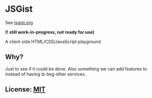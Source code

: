 # JSGist

See [jsgist.org](https://jsgist.org)

**(! still work-in-progress, not ready for use)**

A client side HTML/CSS/JavaScript playground

## Why? 

Just to see if it could be done. Also something we can add
features to instead of having to beg other services.

## License: [MIT](LICENSE.md)
